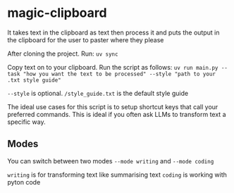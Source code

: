 # magic-clipboard
It takes text in the clipboard as text then process it and puts the output in the clipboard for the user to paster where they please

After cloning the project.
Run: `uv sync`

Copy text on to your clipboard. Run the script as follows: `uv run main.py --task "how you want the text to be processed" --style "path to your .txt style guide"` 

`--style` is optional. `/style_guide.txt` is the default style guide

The ideal use cases for this script is to setup shortcut keys that call your preferred commands. This is ideal if you often ask LLMs to transform text a specific way.

## Modes
You can switch between two modes `--mode writing` and `--mode coding`

`writing` is for transforming text like summarising text
`coding` is working with pyton code
